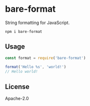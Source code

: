 # bare-format

String formatting for JavaScript.

```
npm i bare-format
```

## Usage

```js
const format = require('bare-format')

format('Hello %s', 'world!')
// Hello world!
```

## License

Apache-2.0
